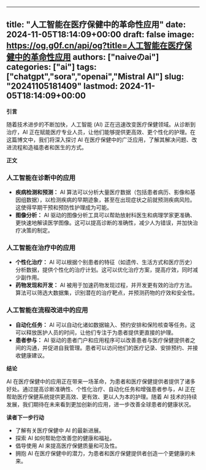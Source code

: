 
---
title: "人工智能在医疗保健中的革命性应用"
date: 2024-11-05T18:14:09+00:00
draft: false
image: https://og.g0f.cn/api/og?title=人工智能在医疗保健中的革命性应用
authors: ["naiveのai"]
categories: ["ai"]
tags: ["chatgpt","sora","openai","Mistral AI"]
slug: "20241105181409"
lastmod: 2024-11-05T18:14:09+00:00
---
**引言**

随着技术进步的不断加快，人工智能 (AI) 正在迅速改变医疗保健领域。从诊断到治疗，AI 正在赋能医疗专业人员，让他们能够提供更高效、更个性化的护理。在这篇博文中，我们将深入探讨 AI 在医疗保健中的广泛应用，了解其解决问题、改进流程和造福患者和医生的方式。

**正文**

### 人工智能在诊断中的应用

* **疾病检测和预测：** AI 算法可以分析大量医疗数据（包括患者病历、影像和基因组数据），以检测疾病的早期迹象，甚至在出现症状之前就预测疾病风险。这使得早期干预和预防性护理成为可能。
* **图像分析：** AI 驱动的图像分析工具可以帮助放射科医生和病理学家更准确、更快速地解读医学图像。这可以提高诊断的准确性，减少人为错误，并加快治疗决策的制定。

### 人工智能在治疗中的应用

* **个性化治疗：** AI 可以根据个别患者的特征（如遗传、生活方式和医疗历史）分析数据，提供个性化的治疗计划。这可以优化治疗方案，提高疗效，同时减少副作用。
* **药物发现和开发：** AI 被用于加速药物发现过程，并开发更有效的治疗方法。算法可以筛选大数据集，识别潜在的治疗靶点，并预测药物的疗效和安全性。

### 人工智能在流程改进中的应用

* **自动化任务：** AI 可以自动化诸如数据输入、预约安排和保险核查等任务。这可以释放医护人员的时间，让他们专注于为患者提供更直接的护理。
* **患者参与：** AI 驱动的患者门户和应用程序可以改善患者与医疗保健提供者之间的沟通，并促进自我管理。患者可以访问他们的医疗记录、安排预约、并接收健康建议。

**结论**

AI 在医疗保健中的应用正在带来一场革命，为患者和医疗保健提供者提供了诸多好处。通过提高诊断准确性、个性化治疗、自动化任务和增强患者参与，AI 正在帮助医疗保健系统提供更高效、更有效、更以人为本的护理。随着 AI 技术的持续发展，我们期待在未来看到更加创新的应用，进一步改善全球患者的健康状况。

**读者下一步行动**

* 了解有关医疗保健中 AI 的最新进展。
* 探索 AI 如何帮助您改善您的健康和福祉。
* 倡导使用 AI 来提高医疗保健质量和可及性。
* 拥抱 AI 在医疗保健中的潜力，为患者和医疗保健提供者创造一个更健康的未来。
